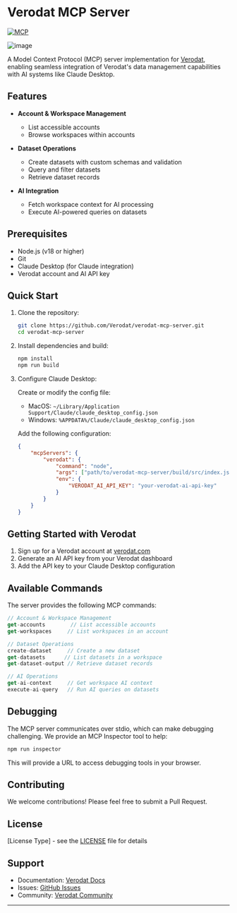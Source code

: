 # Verodat MCP Server 
[![MCP](https://img.shields.io/badge/MCP-Server-blue.svg)](https://github.com/modelcontextprotocol)

![image](https://github.com/user-attachments/assets/ec26c3e1-077f-46bb-915d-690cfde0833e)


A Model Context Protocol (MCP) server implementation for [Verodat](https://verodat.io), enabling seamless integration of Verodat's data management capabilities with AI systems like Claude Desktop.

## Features

- **Account & Workspace Management**
  - List accessible accounts
  - Browse workspaces within accounts
  
- **Dataset Operations**
  - Create datasets with custom schemas and validation
  - Query and filter datasets
  - Retrieve dataset records
  
- **AI Integration**
  - Fetch workspace context for AI processing
  - Execute AI-powered queries on datasets

## Prerequisites

- Node.js (v18 or higher)
- Git
- Claude Desktop (for Claude integration)
- Verodat account and AI API key

## Quick Start

1. Clone the repository:
   ```bash
   git clone https://github.com/Verodat/verodat-mcp-server.git
   cd verodat-mcp-server
   ```

2. Install dependencies and build:
   ```bash
   npm install
   npm run build
   ```

3. Configure Claude Desktop:

   Create or modify the config file:
   - MacOS: `~/Library/Application Support/Claude/claude_desktop_config.json`
   - Windows: `%APPDATA%/Claude/claude_desktop_config.json`

   Add the following configuration:
   ```json
   {
       "mcpServers": {
           "verodat": {
               "command": "node",
               "args": ["path/to/verodat-mcp-server/build/src/index.js"],
               "env": {
                   "VERODAT_AI_API_KEY": "your-verodat-ai-api-key"
               }
           }
       }
   }
   ```

## Getting Started with Verodat

1. Sign up for a Verodat account at [verodat.com](https://verodat.com)
2. Generate an AI API key from your Verodat dashboard
3. Add the API key to your Claude Desktop configuration

## Available Commands

The server provides the following MCP commands:

```typescript
// Account & Workspace Management
get-accounts        // List accessible accounts
get-workspaces     // List workspaces in an account

// Dataset Operations
create-dataset     // Create a new dataset
get-datasets      // List datasets in a workspace
get-dataset-output // Retrieve dataset records

// AI Operations
get-ai-context     // Get workspace AI context
execute-ai-query   // Run AI queries on datasets
```

## Debugging

The MCP server communicates over stdio, which can make debugging challenging. We provide an MCP Inspector tool to help:

```bash
npm run inspector
```

This will provide a URL to access debugging tools in your browser.

## Contributing

We welcome contributions! Please feel free to submit a Pull Request.

## License

[License Type] - see the [LICENSE](LICENSE) file for details

## Support

- Documentation: [Verodat Docs](https://verodat.io/docs)
- Issues: [GitHub Issues](https://github.com/Verodat/verodat-mcp-server/issues)
- Community: [Verodat Community](https://github.com/orgs/Verodat/discussions)

---
